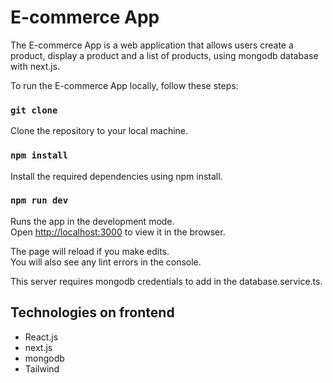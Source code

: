 # E-commerce App

The E-commerce App is a web application that allows users create a product, display a product and a list of products, using mongodb database with next.js.

To run the E-commerce App locally, follow these steps:

### `git clone`

Clone the repository to your local machine.

### `npm install`

Install the required dependencies using npm install.

### `npm run dev`

Runs the app in the development mode.\
Open [http://localhost:3000](http://localhost:3000) to view it in the browser.

The page will reload if you make edits.\
You will also see any lint errors in the console.

This server requires mongodb credentials to add in the database.service.ts. 

## Technologies on frontend
* React.js
* next.js
* mongodb
* Tailwind
